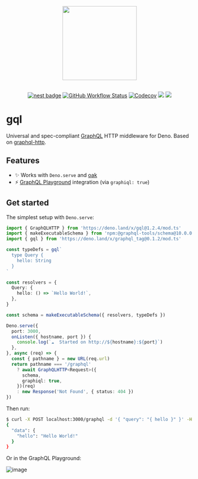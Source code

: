 <div align="center">
  <img src="https://raw.githubusercontent.com/deno-libs/gql/master/logo.png" width="200px" />
  <br /><br />

[![nest badge][nest-badge]](https://nest.land/package/gql)
[![GitHub Workflow Status][gh-actions-img]][github-actions]
[![Codecov][cov-badge]][cov] [![][docs-badge]][docs]
[![][code-quality-img]][code-quality]

</div>

# gql

Universal and spec-compliant [GraphQL](https://www.graphql.com/) HTTP middleware
for Deno. Based on [graphql-http](https://github.com/graphql/graphql-http).

## Features

- ✨ Works with `Deno.serve` and [oak](https://github.com/oakserver/oak)
- ⚡
  [GraphQL Playground](https://github.com/graphql/graphql-playground/tree/master/packages/graphql-playground-html)
  integration (via `graphiql: true`)

## Get started

The simplest setup with `Deno.serve`:

```ts
import { GraphQLHTTP } from 'https://deno.land/x/gql@1.2.4/mod.ts'
import { makeExecutableSchema } from 'npm:@graphql-tools/schema@10.0.0'
import { gql } from 'https://deno.land/x/graphql_tag@0.1.2/mod.ts'

const typeDefs = gql`
  type Query {
    hello: String
  }
`

const resolvers = {
  Query: {
    hello: () => `Hello World!`,
  },
}

const schema = makeExecutableSchema({ resolvers, typeDefs })

Deno.serve({
  port: 3000,
  onListen({ hostname, port }) {
    console.log(`☁  Started on http://${hostname}:${port}`)
  },
}, async (req) => {
  const { pathname } = new URL(req.url)
  return pathname === '/graphql'
    ? await GraphQLHTTP<Request>({
      schema,
      graphiql: true,
    })(req)
    : new Response('Not Found', { status: 404 })
})
```

Then run:

```sh
$ curl -X POST localhost:3000/graphql -d '{ "query": "{ hello }" }' -H "Content-Type: application/json"
{
  "data": {
    "hello": "Hello World!"
  }
}
```

Or in the GraphQL Playground:

![image](https://user-images.githubusercontent.com/35937217/112218821-4133c800-8c35-11eb-984a-5c21fa71c229.png)

[docs-badge]: https://img.shields.io/github/v/release/deno-libs/gql?label=Docs&logo=deno&style=for-the-badge&color=DD3FAA
[docs]: https://doc.deno.land/https/deno.land/x/gql/mod.ts
[gh-actions-img]: https://img.shields.io/github/actions/workflow/status/deno-libs/gql/main.yml?branch=master&style=for-the-badge&logo=github&label=&color=DD3FAA&
[github-actions]: https://github.com/deno-libs/gql/actions
[cov]: https://coveralls.io/github/deno-libs/gql
[cov-badge]: https://img.shields.io/coveralls/github/deno-libs/gql?style=for-the-badge&color=DD3FAA
[nest-badge]: https://img.shields.io/badge/publushed%20on-nest.land-DD3FAA?style=for-the-badge
[code-quality-img]: https://img.shields.io/codefactor/grade/github/deno-libs/gql?style=for-the-badge&color=DD3FAA
[code-quality]: https://www.codefactor.io/repository/github/deno-libs/gql
